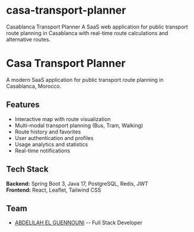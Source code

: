# casa-transport-planner
Casablanca Transport Planner
A SaaS web application for public transport route planning in Casablanca with real-time route calculations and alternative routes.

# Casa Transport Planner

A modern SaaS application for public transport route planning in Casablanca, Morocco.

## Features

- Interactive map with route visualization
- Multi-modal transport planning (Bus, Tram, Walking)
- Route history and favorites
- User authentication and profiles
- Usage analytics and statistics
- Real-time notifications

## Tech Stack

**Backend:** Spring Boot 3, Java 17, PostgreSQL, Redis, JWT  
**Frontend:** React, Leaflet, Tailwind CSS

## Team

- [ABDELILAH EL GUENNOUNI](https://github.com/elguennouni-dev) -- Full Stack Developer
